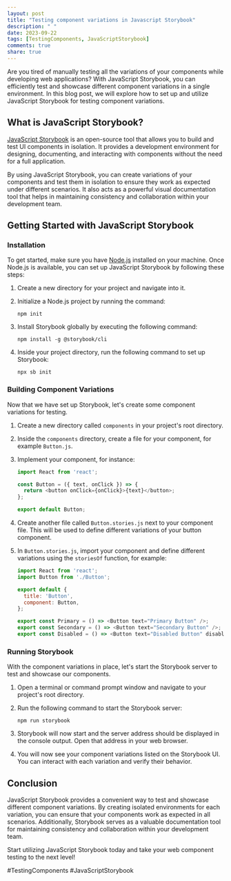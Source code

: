 ```yaml
---
layout: post
title: "Testing component variations in Javascript Storybook"
description: " "
date: 2023-09-22
tags: [TestingComponents, JavaScriptStorybook]
comments: true
share: true
---
```


Are you tired of manually testing all the variations of your components while developing web applications? With JavaScript Storybook, you can efficiently test and showcase different component variations in a single environment. In this blog post, we will explore how to set up and utilize JavaScript Storybook for testing component variations.

## What is JavaScript Storybook?

[JavaScript Storybook](https://storybook.js.org/) is an open-source tool that allows you to build and test UI components in isolation. It provides a development environment for designing, documenting, and interacting with components without the need for a full application.

By using JavaScript Storybook, you can create variations of your components and test them in isolation to ensure they work as expected under different scenarios. It also acts as a powerful visual documentation tool that helps in maintaining consistency and collaboration within your development team.

## Getting Started with JavaScript Storybook

### Installation

To get started, make sure you have [Node.js](https://nodejs.org/) installed on your machine. Once Node.js is available, you can set up JavaScript Storybook by following these steps:

1. Create a new directory for your project and navigate into it.

2. Initialize a Node.js project by running the command:
   ```
   npm init
   ```

3. Install Storybook globally by executing the following command:
   ```
   npm install -g @storybook/cli
   ```

4. Inside your project directory, run the following command to set up Storybook:
   ```
   npx sb init
   ```

### Building Component Variations

Now that we have set up Storybook, let's create some component variations for testing.

1. Create a new directory called `components` in your project's root directory.

2. Inside the `components` directory, create a file for your component, for example `Button.js`.

3. Implement your component, for instance:

   ```javascript
   import React from 'react';

   const Button = ({ text, onClick }) => {
     return <button onClick={onClick}>{text}</button>;
   };

   export default Button;
   ```

4. Create another file called `Button.stories.js` next to your component file. This will be used to define different variations of your button component.

5. In `Button.stories.js`, import your component and define different variations using the `storiesOf` function, for example:

   ```javascript
   import React from 'react';
   import Button from './Button';

   export default {
     title: 'Button',
     component: Button,
   };

   export const Primary = () => <Button text="Primary Button" />;
   export const Secondary = () => <Button text="Secondary Button" />;
   export const Disabled = () => <Button text="Disabled Button" disabled />;
   ```

### Running Storybook

With the component variations in place, let's start the Storybook server to test and showcase our components.

1. Open a terminal or command prompt window and navigate to your project's root directory.

2. Run the following command to start the Storybook server:
   ```
   npm run storybook
   ```

3. Storybook will now start and the server address should be displayed in the console output. Open that address in your web browser.

4. You will now see your component variations listed on the Storybook UI. You can interact with each variation and verify their behavior.

## Conclusion

JavaScript Storybook provides a convenient way to test and showcase different component variations. By creating isolated environments for each variation, you can ensure that your components work as expected in all scenarios. Additionally, Storybook serves as a valuable documentation tool for maintaining consistency and collaboration within your development team.

Start utilizing JavaScript Storybook today and take your web component testing to the next level!

#TestingComponents #JavaScriptStorybook